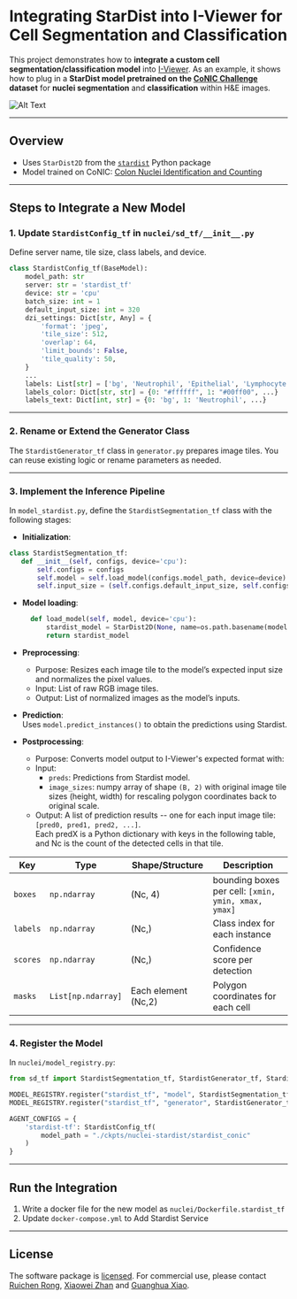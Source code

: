 

# Integrating StarDist into I-Viewer for Cell Segmentation and Classification

This project demonstrates how to **integrate a custom cell segmentation/classification model** into [I-Viewer](https://github.com/impromptuRong/iviewer_copilot). As an example, it shows how to plug in a **StarDist model pretrained on the [CoNIC Challenge](https://conic-challenge.grand-challenge.org/) dataset** for **nuclei segmentation** and **classification** within H&E images.

![Alt Text](images/I-Viewer-Stardist.png)

---

## Overview

- Uses `StarDist2D` from the [`stardist`](https://github.com/stardist/stardist) Python package
- Model trained on CoNIC: [Colon Nuclei Identification and Counting](https://conic-challenge.grand-challenge.org/)

---

## Steps to Integrate a New Model

### 1. Update `StardistConfig_tf` in `nuclei/sd_tf/__init__.py`

Define server name, tile size, class labels, and device.

```python
class StardistConfig_tf(BaseModel):
    model_path: str
    server: str = 'stardist_tf'
    device: str = 'cpu'
    batch_size: int = 1
    default_input_size: int = 320
    dzi_settings: Dict[str, Any] = {
        'format': 'jpeg', 
        'tile_size': 512, 
        'overlap': 64, 
        'limit_bounds': False, 
        'tile_quality': 50,
    }
    ...
    labels: List[str] = ['bg', 'Neutrophil', 'Epithelial', 'Lymphocyte', 'Plasma', 'Eosinophil', 'Connective']
    labels_color: Dict[str, str] = {0: "#ffffff", 1: "#00ff00", ...}
    labels_text: Dict[int, str] = {0: 'bg', 1: 'Neutrophil', ...}
```

---

### 2. Rename or Extend the Generator Class

The `StardistGenerator_tf` class in `generator.py` prepares image tiles. You can reuse existing logic or rename parameters as needed.

---

### 3. Implement the Inference Pipeline

In `model_stardist.py`, define the `StardistSegmentation_tf` class with the following stages:

- **Initialization**:
 ```python
 class StardistSegmentation_tf:
    def __init__(self, configs, device='cpu'):
        self.configs = configs
        self.model = self.load_model(configs.model_path, device=device)
        self.input_size = (self.configs.default_input_size, self.configs.default_input_size)
 ```

- **Model loading**:  
  ```python
    def load_model(self, model, device='cpu'):
        stardist_model = StarDist2D(None, name=os.path.basename(model), basedir=os.path.dirname(model))
        return stardist_model
  ```

- **Preprocessing**:  
  + Purpose: Resizes each image tile to the model’s expected input size and normalizes the pixel values.
  + Input: List of raw RGB image tiles.
  + Output: List of normalized images as the model’s inputs.

- **Prediction**:  
  Uses `model.predict_instances()` to obtain the predictions using Stardist.

- **Postprocessing**:  
  + Purpose: Converts model output to I-Viewer's expected format with:  
  + Input:   
    + `preds`: Predictions from Stardist model.  
    + `image_sizes`: numpy array of shape `(B, 2)` with original image tile sizes (height, width) for rescaling polygon coordinates back to original scale.  
  + Output: A list of prediction results -- one for each input image tile: `[pred0, pred1, pred2, ...]`.  
  Each predX is a Python dictionary with keys in the following table, and Nc is the count of the detected cells in that tile. 

| Key     | Type        | Shape/Structure      |Description                        |
|---------|-------------|------------------|------------------|
| `boxes` | `np.ndarray` | (Nc, 4)         |bounding boxes per cell: `[xmin, ymin, xmax, ymax]`    |
| `labels` | `np.ndarray` | (Nc,)        |Class index for each instance       |
| `scores` | `np.ndarray` | (Nc,)        |Confidence score per detection      |
| `masks`  | `List[np.ndarray]` | Each element (Nc,2) |Polygon coordinates for each cell |

---

### 4. Register the Model

In `nuclei/model_registry.py`:

```python
from sd_tf import StardistSegmentation_tf, StardistGenerator_tf, StardistConfig_tf

MODEL_REGISTRY.register("stardist_tf", "model", StardistSegmentation_tf)
MODEL_REGISTRY.register("stardist_tf", "generator", StardistGenerator_tf)

AGENT_CONFIGS = {
    'stardist-tf': StardistConfig_tf(
        model_path = "./ckpts/nuclei-stardist/stardist_conic"
    )
}
```

---

## Run the Integration

1. Write a docker file for the new model as `nuclei/Dockerfile.stardist_tf`
2. Update `docker-compose.yml` to Add Stardist Service

---

## License

The software package is [licensed](https://github.com/impromptuRong/iviewer_copilot/blob/master/LICENSE). 
For commercial use, please contact [Ruichen Rong](Ruichen.Rong@UTSouthwestern.edu), [Xiaowei Zhan](mailto:Xiaowei.Zhan@UTSouthwestern.edu) and
[Guanghua Xiao](mailto:Guanghua.Xiao@UTSouthwestern.edu).

